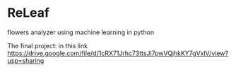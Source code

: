 # ReLeaf
flowers analyzer using machine learning in python

The final project: in this link
https://drive.google.com/file/d/1cRX71Jrhc73ttsJl7pwVQjhkKY7gVxlV/view?usp=sharing
